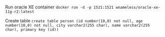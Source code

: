 
Run oracle XE container
``
docker run -d -p 1521:1521 wnameless/oracle-xe-11g-r2:latest
``

Create table
``
create table person (id number(10,0) not null, age number(10,0) not null, city varchar2(255 char), name varchar2(255 char), primary key (id))
``

